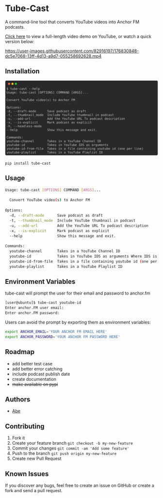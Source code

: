 # Tube-Cast
A command-line tool that converts YouTube videos into Anchor FM podcasts.

[Click here](https://youtu.be/HBk-0wRGqHY "Tube-Cast Video Demo - YouTube") to view a full-length video demo on YouTube, or watch a quick version below:


https://user-images.githubusercontent.com/82916197/176830848-dc5e7068-13ff-4d13-a9d7-055258692628.mp4


## Installation

![`tube-cast --help`](assets/rich-tube-cast-help.svg)

```
pip install tube-cast
```

## Usage
```bash
Usage: tube-cast [OPTIONS] COMMAND [ARGS]...

  Convert YouTube video(s) to Anchor FM

Options:
  -d, --draft-mode      Save podcast as draft
  -t, --thumbnail_mode  Include YouTube thumbnail in podcast
  -u, --add-url         Add the YouTube URL To podcast description
  -x, --is-explicit     Mark podcast as explicit
  --help                Show this message and exit.

Commands:
  youtube-channel       Takes in a YouTube Channel ID
  youtube-id            Takes in YouTube IDS as arguments Where IDS is...
  youtube-id-from-file  Takes in a file containing youtube id (one per line)
  youtube-playlist      Takes in a YouTube Playlist ID
```
## Environment Variables
tube-cast will prompt the user for their email and password to anchor.fm
```bash
[user@ubuntu]$ tube-cast youtube-id
Enter anchor.FM user email: 
Enter anchor.FM password: 
```

Users can avoid the prompt by exporting them as environment variables:
```bash
export ANCHOR_EMAIL='YOUR ANCHOR FM EMAIL HERE'
export ANCHOR_PASSWORD='YOUR ANCHOR FM PASSWORD HERE'
```

## Roadmap
* add better test case
* add better error catching
* include podcast publish date
* create documentation  
* ~~make available on pypi~~

## Authors

* [Abe](https:github.com/abe-101)

## Contributing

1. Fork it
2. Create your feature branch `git checkout -b my-new-feature`
3. Commit your changes `git commit -am 'Add some feature'`
4. Push to the branch `git push origin my-new-feature`
5. Create new Pull Request

## Known Issues

If you discover any bugs, feel free to create an issue on GitHub or create a fork and
send a pull request.

